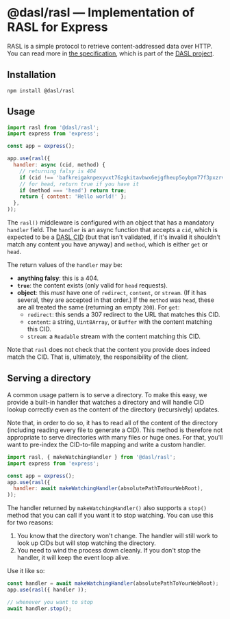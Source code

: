 
# @dasl/rasl — Implementation of RASL for Express

RASL is a simple protocol to retrieve content-addressed data over HTTP. You can
read more in [the specification](https://dasl.ing/rasl.html), which is part of
the [DASL project](https://dasl.ing/).

## Installation

```
npm install @dasl/rasl
```

## Usage

```js
import rasl from '@dasl/rasl';
import express from 'express';

const app = express();

app.use(rasl({
  handler: async (cid, method) {
    // returning falsy is 404
    if (cid !== 'bafkreigaknpexyvxt76zgkitavbwx6ejgfheup5oybpm77f3pxzrvwpfdi') return false;
    // for head, return true if you have it
    if (method === 'head') return true;
    return { content: 'Hello world!' };
  },
));
```

The `rasl()` middleware is configured with an object that has a mandatory `handler` field. The
`handler` is an async function that accepts a `cid`, which is expected to be a [DASL CID](https://dasl.ing/cid.html)
(but that isn't validated, if it's invalid it shouldn't match any content you have anyway) and
`method`, which is either `get` or `head`.

The return values of the `handler` may be:

- **anything falsy**: this is a 404.
- **`true`**: the content exists (only valid for `head` requests).
- **object**: this *must* have one of `redirect`, `content`, or `stream`. (If it has several,
  they are accepted in that order.) If the `method` was `head`, these are all treated
  the same (returning an empty `200`). For `get`:
  - `redirect`: this sends a 307 redirect to the URL that matches this CID.
  - `content`: a string, `Uint8Array`, or `Buffer` with the content matching
    this CID.
  - `stream`: a `Readable` stream with the content matching this CID.

Note that `rasl` does not check that the content you provide does indeed match the CID.
That is, ultimately, the responsibility of the client.

## Serving a directory

A common usage pattern is to serve a directory. To make this easy, we provide a built-in
handler that watches a directory and will handle CID lookup correctly even as the
content of the directory (recursively) updates.

Note that, in order to do so, it has to read all of the content of the directory
(including reading every file to generate a CID). This method is therefore not
appropriate to serve directories with many files or huge ones. For that, you'll
want to pre-index the CID-to-file mapping and write a custom handler.

```js
import rasl, { makeWatchingHandler } from '@dasl/rasl';
import express from 'express';

const app = express();
app.use(rasl({
  handler: await makeWatchingHandler(absolutePathToYourWebRoot),
));
```

The handler returned by `makeWatchingHandler()` also supports a `stop()` method that
you can call if you want it to stop watching. You can use this for two reasons:

1. You know that the directory won't change. The handler will still work to look
   up CIDs but will stop watching the directory.
2. You need to wind the process down cleanly. If you don't stop the handler, it
   will keep the event loop alive.

Use it like so:

```js
const handler = await makeWatchingHandler(absolutePathToYourWebRoot);
app.use(rasl({ handler ));

// whenever you want to stop
await handler.stop();
```
